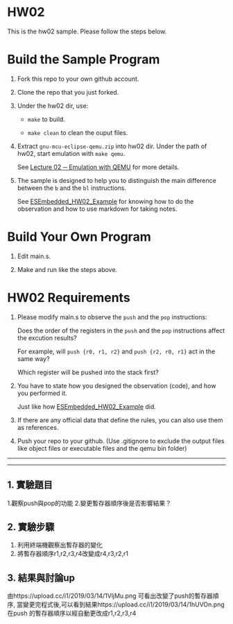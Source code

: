 HW02
===
This is the hw02 sample. Please follow the steps below.

# Build the Sample Program

1. Fork this repo to your own github account.

2. Clone the repo that you just forked.

3. Under the hw02 dir, use:

	* `make` to build.

	* `make clean` to clean the ouput files.

4. Extract `gnu-mcu-eclipse-qemu.zip` into hw02 dir. Under the path of hw02, start emulation with `make qemu`.

	See [Lecture 02 ─ Emulation with QEMU] for more details.

5. The sample is designed to help you to distinguish the main difference between the `b` and the `bl` instructions.  

	See [ESEmbedded_HW02_Example] for knowing how to do the observation and how to use markdown for taking notes.

# Build Your Own Program

1. Edit main.s.

2. Make and run like the steps above.

# HW02 Requirements

1. Please modify main.s to observe the `push` and the `pop` instructions:  

	Does the order of the registers in the `push` and the `pop` instructions affect the excution results?  

	For example, will `push {r0, r1, r2}` and `push {r2, r0, r1}` act in the same way?  

	Which register will be pushed into the stack first?

2. You have to state how you designed the observation (code), and how you performed it.  

	Just like how [ESEmbedded_HW02_Example] did.

3. If there are any official data that define the rules, you can also use them as references.

4. Push your repo to your github. (Use .gitignore to exclude the output files like object files or executable files and the qemu bin folder)

[Lecture 02 ─ Emulation with QEMU]: http://www.nc.es.ncku.edu.tw/course/embedded/02/#Emulation-with-QEMU
[ESEmbedded_HW02_Example]: https://github.com/vwxyzjimmy/ESEmbedded_HW02_Example

--------------------


--------------------

## 1. 實驗題目 
1.觀察push與pop的功能
2.變更暫存器順序後是否影響結果？
## 2. 實驗步驟
1. 利用終端機觀察出暫存器的變化
2. 將暫存器順序r1,r2,r3,r4改變成r4,r3,r2,r1
## 3. 結果與討論up
由https://upload.cc/i1/2019/03/14/1VljMu.png
可看出改變了push的暫存器順序,
當變更完程式後,可以看到結果https://upload.cc/i1/2019/03/14/1hUVOn.png
在push
的暫存器順序以經自動更改成r1,r2,r3,r4
